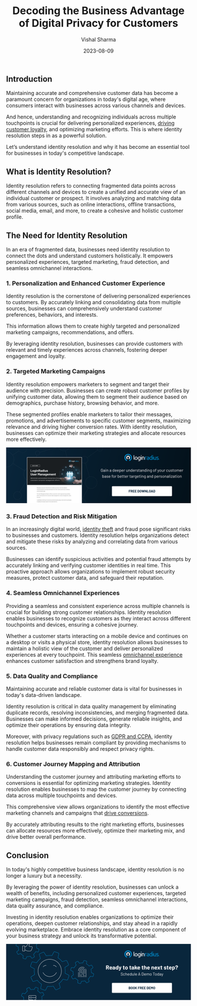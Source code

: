 ﻿---
title: "Decoding the Business Advantage of Digital Privacy for Customers"
date: "2023-08-09"
coverImage: "identity-resolution.jpg"
category: ["identity resolution","user management","compliance","cx"]
author: "Vishal Sharma"
description: "Uncover the power of identity resolution to boost your business. Enhance customer experiences, optimize marketing efforts, and mitigate fraud risks with accurate, unified customer data."
metadescription: "Learn how identity resolution can enhance personalization, target marketing campaigns, detect fraud, and deliver seamless omnichannel experiences to customers."
metatitle: "What is Identity Resolution?"
---
## Introduction

Maintaining accurate and comprehensive customer data has become a paramount concern for organizations in today's digital age, where consumers interact with businesses across various channels and devices. 

And hence, understanding and recognizing individuals across multiple touchpoints is crucial for delivering personalized experiences, [driving customer loyalty](https://www.loginradius.com/blog/growth/ciam-improves-customer-trust-and-loyalty/), and optimizing marketing efforts. This is where identity resolution steps in as a powerful solution. 

Let’s understand identity resolution and why it has become an essential tool for businesses in today's competitive landscape.

## What is Identity Resolution? 

Identity resolution refers to connecting fragmented data points across different channels and devices to create a unified and accurate view of an individual customer or prospect. It involves analyzing and matching data from various sources, such as online interactions, offline transactions, social media, email, and more, to create a cohesive and holistic customer profile.

## The Need for Identity Resolution

In an era of fragmented data, businesses need identity resolution to connect the dots and understand customers holistically. It empowers personalized experiences, targeted marketing, fraud detection, and seamless omnichannel interactions.

### 1. Personalization and Enhanced Customer Experience

Identity resolution is the cornerstone of delivering personalized experiences to customers. By accurately linking and consolidating data from multiple sources, businesses can comprehensively understand customer preferences, behaviors, and interests. 

This information allows them to create highly targeted and personalized marketing campaigns, recommendations, and offers. 

By leveraging identity resolution, businesses can provide customers with relevant and timely experiences across channels, fostering deeper engagement and loyalty.

### 2. Targeted Marketing Campaigns

Identity resolution empowers marketers to segment and target their audience with precision. Businesses can create robust customer profiles by unifying customer data, allowing them to segment their audience based on demographics, purchase history, browsing behavior, and more. 

These segmented profiles enable marketers to tailor their messages, promotions, and advertisements to specific customer segments, maximizing relevance and driving higher conversion rates. With identity resolution, businesses can optimize their marketing strategies and allocate resources more effectively.

[![DS-user-mngmnt](DS-user-mngmnt.png)](https://www.loginradius.com/resource/loginradius-ciam-user-management/)

### 3. Fraud Detection and Risk Mitigation

In an increasingly digital world, [identity theft](https://www.loginradius.com/blog/identity/identity-theft-impact-on-businesses-in-2023/) and fraud pose significant risks to businesses and customers. Identity resolution helps organizations detect and mitigate these risks by analyzing and correlating data from various sources. 

Businesses can identify suspicious activities and potential fraud attempts by accurately linking and verifying customer identities in real time. This proactive approach allows organizations to implement robust security measures, protect customer data, and safeguard their reputation.

### 4. Seamless Omnichannel Experiences

Providing a seamless and consistent experience across multiple channels is crucial for building strong customer relationships. Identity resolution enables businesses to recognize customers as they interact across different touchpoints and devices, ensuring a cohesive journey. 

Whether a customer starts interacting on a mobile device and continues on a desktop or visits a physical store, identity resolution allows businesses to maintain a holistic view of the customer and deliver personalized experiences at every touchpoint. This seamless [omnichannel experience](https://www.loginradius.com/blog/growth/omnichannel-customer-experience/) enhances customer satisfaction and strengthens brand loyalty.

### 5. Data Quality and Compliance

Maintaining accurate and reliable customer data is vital for businesses in today's data-driven landscape. 

Identity resolution is critical in data quality management by eliminating duplicate records, resolving inconsistencies, and merging fragmented data. Businesses can make informed decisions, generate reliable insights, and optimize their operations by ensuring data integrity. 

Moreover, with privacy regulations such as [GDPR and CCPA](https://www.loginradius.com/blog/identity/ccpa-vs-gdpr-the-compliance-war/), identity resolution helps businesses remain compliant by providing mechanisms to handle customer data responsibly and respect privacy rights.

### 6. Customer Journey Mapping and Attribution

Understanding the customer journey and attributing marketing efforts to conversions is essential for optimizing marketing strategies. Identity resolution enables businesses to map the customer journey by connecting data across multiple touchpoints and devices. 

This comprehensive view allows organizations to identify the most effective marketing channels and campaigns that [drive conversions](https://www.loginradius.com/blog/growth/authentication-tools-boost-sales/). 

By accurately attributing results to the right marketing efforts, businesses can allocate resources more effectively, optimize their marketing mix, and drive better overall performance.

## Conclusion

In today's highly competitive business landscape, identity resolution is no longer a luxury but a necessity. 

By leveraging the power of identity resolution, businesses can unlock a wealth of benefits, including personalized customer experiences, targeted marketing campaigns, fraud detection, seamless omnichannel interactions, data quality assurance, and compliance.

Investing in identity resolution enables organizations to optimize their operations, deepen customer relationships, and stay ahead in a rapidly evolving marketplace. Embrace identity resolution as a core component of your business strategy and unlock its transformative potential.

[![book-a-demo-Consultation](../../assets/book-a-demo-loginradius.png)](https://www.loginradius.com/book-a-demo/)